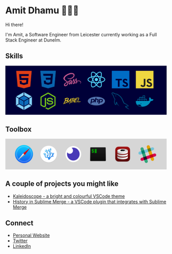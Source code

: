 # Amit Dhamu 👨🏽‍💻
Hi there!

I'm Amit, a Software Engineer from Leicester currently working as a Full Stack Engineer at Dunelm.

## Skills
![HTML5, CSS3, SASS, React, Typescript, Javascript, Webpack, Node, Babel, PHP, MySQL, Docker](img/skills.png)

## Toolbox
![Safari, VSCodium, Insomnia, iTerm2, Sequel Ace, Slack](img/toolbox.png)

## A couple of projects you might like
- [Kaleidoscope - a bright and colourful VSCode theme](https://marketplace.visualstudio.com/items?itemName=adhamu.kaleidoscope)
- [History in Sublime Merge - a VSCode plugin that integrates with Sublime Merge](https://marketplace.visualstudio.com/items?itemName=adhamu.history-in-sublime-merge)

## Connect
- [Personal Website](https://amitd.co)
- [Twitter](https://twitter.com/adhamu)
- [LinkedIn](https://www.linkedin.com/pub/amit-dhamu/30/797/806)
